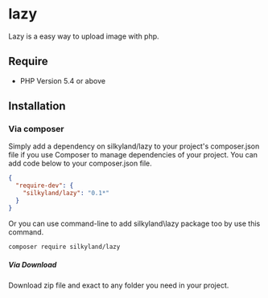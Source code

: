 # lazy
Lazy is a easy way to upload image with php.
## Require

* PHP Version 5.4 or above

## Installation

### Via composer

Simply add a dependency on silkyland/lazy to your project's composer.json file if you use Composer to manage dependencies of your project. You can add code below to your composer.json file.

```json
{
  "require-dev": {
    "silkyland/lazy": "0.1*"
  }
}
```

Or you can use command-line to add silkyland\lazy package too by use this command.

```bash
composer require silkyland/lazy
```

##### Via Download

Download zip file and exact to any folder you need in your project.
